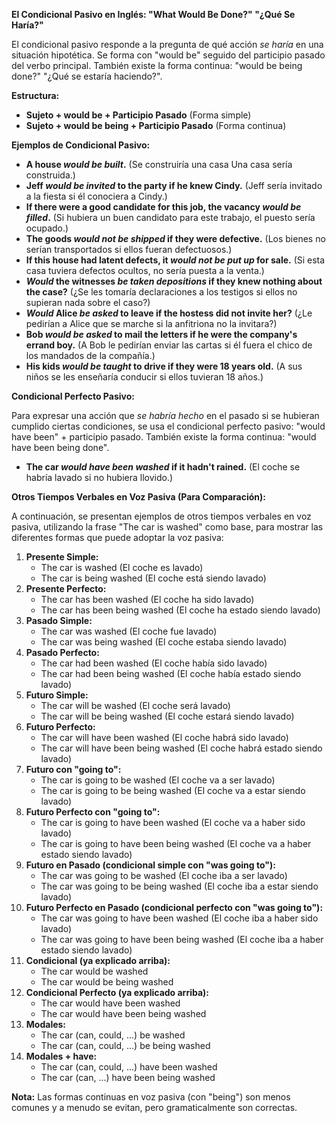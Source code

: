 

**El Condicional Pasivo en Inglés: "What Would Be Done?"   "¿Qué Se Haría?"**

El condicional pasivo responde a la pregunta de qué acción *se haría* en una situación hipotética. Se forma con "would be" seguido del participio pasado del verbo principal. También existe la forma continua: "would be being done?"   "¿Qué se estaría haciendo?".

**Estructura:**

*   **Sujeto + would be + Participio Pasado** (Forma simple)
*   **Sujeto + would be being + Participio Pasado** (Forma continua)

**Ejemplos de Condicional Pasivo:**

*   **A house *would be built*.** (Se construiría una casa   Una casa sería construida.)
*   **Jeff *would be invited* to the party if he knew Cindy.** (Jeff sería invitado a la fiesta si él conociera a Cindy.)
*   **If there were a good candidate for this job, the vacancy *would be filled*.** (Si hubiera un buen candidato para este trabajo, el puesto sería ocupado.)
*   **The goods *would not be shipped* if they were defective.** (Los bienes no serían transportados si ellos fueran defectuosos.)
*   **If this house had latent defects, it *would not be put up* for sale.** (Si esta casa tuviera defectos ocultos, no sería puesta a la venta.)
*   ***Would* the witnesses *be taken depositions* if they knew nothing about the case?** (¿Se les tomaría declaraciones a los testigos si ellos no supieran nada sobre el caso?)
*   ***Would* Alice *be asked* to leave if the hostess did not invite her?** (¿Le pedirían a Alice que se marche si la anfitriona no la invitara?)
*   **Bob *would be asked* to mail the letters if he were the company's errand boy.** (A Bob le pedirían enviar las cartas si él fuera el chico de los mandados de la compañía.)
*   **His kids *would be taught* to drive if they were 18 years old.** (A sus niños se les enseñaría conducir si ellos tuvieran 18 años.)

**Condicional Perfecto Pasivo:**

Para expresar una acción que *se habría hecho* en el pasado si se hubieran cumplido ciertas condiciones, se usa el condicional perfecto pasivo: "would have been" + participio pasado. También existe la forma continua: "would have been being done".

*   **The car *would have been washed* if it hadn't rained.** (El coche se habría lavado si no hubiera llovido.)

**Otros Tiempos Verbales en Voz Pasiva (Para Comparación):**

A continuación, se presentan ejemplos de otros tiempos verbales en voz pasiva, utilizando la frase "The car is washed" como base, para mostrar las diferentes formas que puede adoptar la voz pasiva:

1.  **Presente Simple:**
    *   The car is washed (El coche es lavado)
    *   The car is being washed (El coche está siendo lavado)
2.  **Presente Perfecto:**
    *   The car has been washed (El coche ha sido lavado)
    *   The car has been being washed (El coche ha estado siendo lavado)
3.  **Pasado Simple:**
    *   The car was washed (El coche fue lavado)
    *   The car was being washed (El coche estaba siendo lavado)
4.  **Pasado Perfecto:**
    *   The car had been washed (El coche había sido lavado)
    *   The car had been being washed (El coche había estado siendo lavado)
5.  **Futuro Simple:**
    *   The car will be washed (El coche será lavado)
    *   The car will be being washed (El coche estará siendo lavado)
6.  **Futuro Perfecto:**
    *   The car will have been washed (El coche habrá sido lavado)
    *   The car will have been being washed (El coche habrá estado siendo lavado)
7.  **Futuro con "going to":**
    *   The car is going to be washed (El coche va a ser lavado)
    *   The car is going to be being washed (El coche va a estar siendo lavado)
8.  **Futuro Perfecto con "going to":**
    *   The car is going to have been washed (El coche va a haber sido lavado)
    *   The car is going to have been being washed (El coche va a haber estado siendo lavado)
9.  **Futuro en Pasado (condicional simple con "was going to"):**
    *   The car was going to be washed (El coche iba a ser lavado)
    *   The car was going to be being washed (El coche iba a estar siendo lavado)
10. **Futuro Perfecto en Pasado (condicional perfecto con "was going to"):**
    *   The car was going to have been washed (El coche iba a haber sido lavado)
    *   The car was going to have been being washed (El coche iba a haber estado siendo lavado)
11. **Condicional (ya explicado arriba):**
    *   The car would be washed
    *   The car would be being washed
12. **Condicional Perfecto (ya explicado arriba):**
    *   The car would have been washed
    *   The car would have been being washed
13. **Modales:**
    *   The car (can, could, ...) be washed
    *   The car (can, could, ...) be being washed
14. **Modales + have:**
    *   The car (can, could, ...) have been washed
    *   The car (can, ...) have been being washed

**Nota:**  Las formas continuas en voz pasiva (con "being") son menos comunes y a menudo se evitan, pero gramaticalmente son correctas.